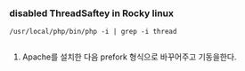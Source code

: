 ### disabled ThreadSaftey in Rocky linux

```
/usr/local/php/bin/php -i | grep -i thread


```


1. Apache를 설치한 다음 prefork 형식으로 바꾸어주고 기동을한다.

```

```
